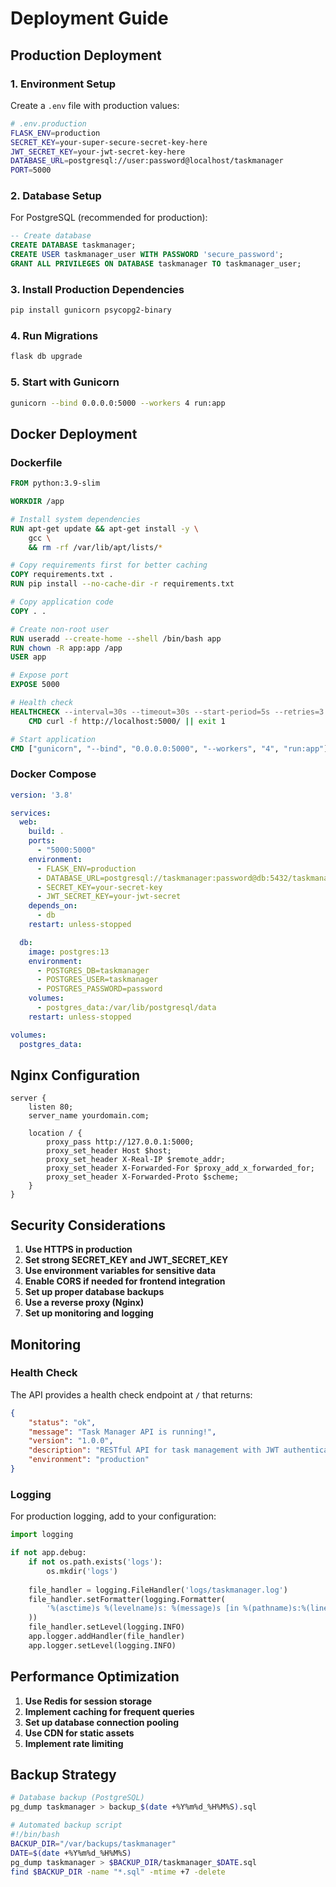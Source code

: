 # Deployment Guide

## Production Deployment

### 1. Environment Setup

Create a `.env` file with production values:

```bash
# .env.production
FLASK_ENV=production
SECRET_KEY=your-super-secure-secret-key-here
JWT_SECRET_KEY=your-jwt-secret-key-here
DATABASE_URL=postgresql://user:password@localhost/taskmanager
PORT=5000
```

### 2. Database Setup

For PostgreSQL (recommended for production):

```sql
-- Create database
CREATE DATABASE taskmanager;
CREATE USER taskmanager_user WITH PASSWORD 'secure_password';
GRANT ALL PRIVILEGES ON DATABASE taskmanager TO taskmanager_user;
```

### 3. Install Production Dependencies

```bash
pip install gunicorn psycopg2-binary
```

### 4. Run Migrations

```bash
flask db upgrade
```

### 5. Start with Gunicorn

```bash
gunicorn --bind 0.0.0.0:5000 --workers 4 run:app
```

## Docker Deployment

### Dockerfile

```dockerfile
FROM python:3.9-slim

WORKDIR /app

# Install system dependencies
RUN apt-get update && apt-get install -y \
    gcc \
    && rm -rf /var/lib/apt/lists/*

# Copy requirements first for better caching
COPY requirements.txt .
RUN pip install --no-cache-dir -r requirements.txt

# Copy application code
COPY . .

# Create non-root user
RUN useradd --create-home --shell /bin/bash app
RUN chown -R app:app /app
USER app

# Expose port
EXPOSE 5000

# Health check
HEALTHCHECK --interval=30s --timeout=30s --start-period=5s --retries=3 \
    CMD curl -f http://localhost:5000/ || exit 1

# Start application
CMD ["gunicorn", "--bind", "0.0.0.0:5000", "--workers", "4", "run:app"]
```

### Docker Compose

```yaml
version: '3.8'

services:
  web:
    build: .
    ports:
      - "5000:5000"
    environment:
      - FLASK_ENV=production
      - DATABASE_URL=postgresql://taskmanager:password@db:5432/taskmanager
      - SECRET_KEY=your-secret-key
      - JWT_SECRET_KEY=your-jwt-secret
    depends_on:
      - db
    restart: unless-stopped

  db:
    image: postgres:13
    environment:
      - POSTGRES_DB=taskmanager
      - POSTGRES_USER=taskmanager
      - POSTGRES_PASSWORD=password
    volumes:
      - postgres_data:/var/lib/postgresql/data
    restart: unless-stopped

volumes:
  postgres_data:
```

## Nginx Configuration

```nginx
server {
    listen 80;
    server_name yourdomain.com;

    location / {
        proxy_pass http://127.0.0.1:5000;
        proxy_set_header Host $host;
        proxy_set_header X-Real-IP $remote_addr;
        proxy_set_header X-Forwarded-For $proxy_add_x_forwarded_for;
        proxy_set_header X-Forwarded-Proto $scheme;
    }
}
```

## Security Considerations

1. **Use HTTPS in production**
2. **Set strong SECRET_KEY and JWT_SECRET_KEY**
3. **Use environment variables for sensitive data**
4. **Enable CORS if needed for frontend integration**
5. **Set up proper database backups**
6. **Use a reverse proxy (Nginx)**
7. **Set up monitoring and logging**

## Monitoring

### Health Check

The API provides a health check endpoint at `/` that returns:

```json
{
    "status": "ok",
    "message": "Task Manager API is running!",
    "version": "1.0.0",
    "description": "RESTful API for task management with JWT authentication",
    "environment": "production"
}
```

### Logging

For production logging, add to your configuration:

```python
import logging

if not app.debug:
    if not os.path.exists('logs'):
        os.mkdir('logs')
    
    file_handler = logging.FileHandler('logs/taskmanager.log')
    file_handler.setFormatter(logging.Formatter(
        '%(asctime)s %(levelname)s: %(message)s [in %(pathname)s:%(lineno)d]'
    ))
    file_handler.setLevel(logging.INFO)
    app.logger.addHandler(file_handler)
    app.logger.setLevel(logging.INFO)
```

## Performance Optimization

1. **Use Redis for session storage**
2. **Implement caching for frequent queries**
3. **Set up database connection pooling**
4. **Use CDN for static assets**
5. **Implement rate limiting**

## Backup Strategy

```bash
# Database backup (PostgreSQL)
pg_dump taskmanager > backup_$(date +%Y%m%d_%H%M%S).sql

# Automated backup script
#!/bin/bash
BACKUP_DIR="/var/backups/taskmanager"
DATE=$(date +%Y%m%d_%H%M%S)
pg_dump taskmanager > $BACKUP_DIR/taskmanager_$DATE.sql
find $BACKUP_DIR -name "*.sql" -mtime +7 -delete
```
